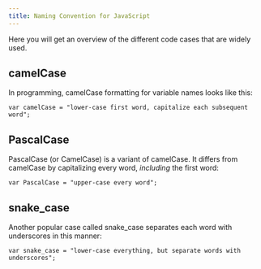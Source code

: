 ```yaml
---
title: Naming Convention for JavaScript
---
```

Here you will get an overview of the different code cases that are widely used.

## camelCase

In programming, camelCase formatting for variable names looks like this:

    var camelCase = "lower-case first word, capitalize each subsequent word";

## PascalCase

PascalCase (or CamelCase) is a variant of camelCase. It differs from camelCase by capitalizing every word, *including* the first word:

    var PascalCase = "upper-case every word";

## snake_case

Another popular case called snake_case separates each word with underscores in this manner:

    var snake_case = "lower-case everything, but separate words with underscores";
